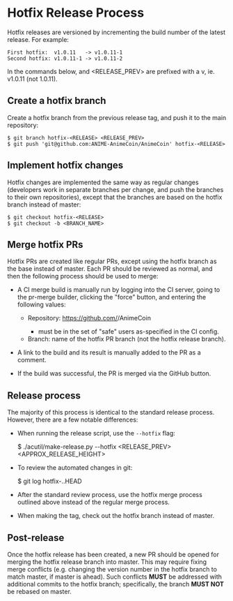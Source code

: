 Hotfix Release Process
======================

Hotfix releases are versioned by incrementing the build number of the latest
release. For example:

    First hotfix:  v1.0.11   -> v1.0.11-1
    Second hotfix: v1.0.11-1 -> v1.0.11-2

In the commands below, <RELEASE> and <RELEASE_PREV> are prefixed with a v, ie.
v1.0.11 (not 1.0.11).

## Create a hotfix branch

Create a hotfix branch from the previous release tag, and push it to the main
repository:

    $ git branch hotfix-<RELEASE> <RELEASE_PREV>
    $ git push 'git@github.com:ANIME-AnimeCoin/AnimeCoin' hotfix-<RELEASE>

## Implement hotfix changes

Hotfix changes are implemented the same way as regular changes (developers work
in separate branches per change, and push the branches to their own repositories),
except that the branches are based on the hotfix branch instead of master:

    $ git checkout hotfix-<RELEASE>
    $ git checkout -b <BRANCH_NAME>

## Merge hotfix PRs

Hotfix PRs are created like regular PRs, except using the hotfix branch as the
base instead of master. Each PR should be reviewed as normal, and then the
following process should be used to merge:

- A CI merge build is manually run by logging into the CI server, going to the
  pr-merge builder, clicking the "force" button, and entering the following
  values:

  - Repository: https://github.com/<DevUser>/AnimeCoin
    - <DevUser> must be in the set of "safe" users as-specified in the CI
      config.
  - Branch: name of the hotfix PR branch (not the hotfix release branch).

- A link to the build and its result is manually added to the PR as a comment.

- If the build was successful, the PR is merged via the GitHub button.

## Release process

The majority of this process is identical to the standard release process.
However, there are a few notable differences:

- When running the release script, use the `--hotfix` flag:

    $ ./acutil/make-release.py --hotfix <RELEASE> <RELEASE_PREV> <APPROX_RELEASE_HEIGHT>

- To review the automated changes in git:

    $ git log hotfix-<RELEASE>..HEAD

- After the standard review process, use the hotfix merge process outlined above
  instead of the regular merge process.

- When making the tag, check out the hotfix branch instead of master.

## Post-release

Once the hotfix release has been created, a new PR should be opened for merging
the hotfix release branch into master. This may require fixing merge conflicts
(e.g. changing the version number in the hotfix branch to match master, if
master is ahead). Such conflicts **MUST** be addressed with additional commits
to the hotfix branch; specifically, the branch **MUST NOT** be rebased on
master.
